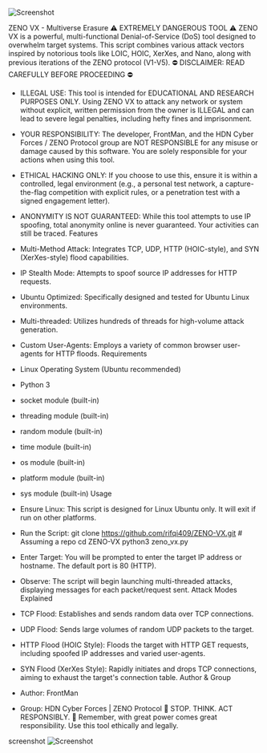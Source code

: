 ![Screenshot](https://github.com/rifqi409/ZENO-MB-REAL/raw/main/file_00000000fe8c61fb8b5eccbc88e5a47d.png)

ZENO VX - Multiverse Erasure
⚠️ EXTREMELY DANGEROUS TOOL ⚠️
ZENO VX is a powerful, multi-functional Denial-of-Service (DoS) tool designed to overwhelm target systems. This script combines various attack vectors inspired by notorious tools like LOIC, HOIC, XerXes, and Nano, along with previous iterations of the ZENO protocol (V1-V5).
⛔ DISCLAIMER: READ CAREFULLY BEFORE PROCEEDING ⛔
 * ILLEGAL USE: This tool is intended for EDUCATIONAL AND RESEARCH PURPOSES ONLY. Using ZENO VX to attack any network or system without explicit, written permission from the owner is ILLEGAL and can lead to severe legal penalties, including hefty fines and imprisonment.
 * YOUR RESPONSIBILITY: The developer, FrontMan, and the HDN Cyber Forces / ZENO Protocol group are NOT RESPONSIBLE for any misuse or damage caused by this software. You are solely responsible for your actions when using this tool.
 * ETHICAL HACKING ONLY: If you choose to use this, ensure it is within a controlled, legal environment (e.g., a personal test network, a capture-the-flag competition with explicit rules, or a penetration test with a signed engagement letter).
 * ANONYMITY IS NOT GUARANTEED: While this tool attempts to use IP spoofing, total anonymity online is never guaranteed. Your activities can still be traced.
Features
 * Multi-Method Attack: Integrates TCP, UDP, HTTP (HOIC-style), and SYN (XerXes-style) flood capabilities.
 * IP Stealth Mode: Attempts to spoof source IP addresses for HTTP requests.
 * Ubuntu Optimized: Specifically designed and tested for Ubuntu Linux environments.
 * Multi-threaded: Utilizes hundreds of threads for high-volume attack generation.
 * Custom User-Agents: Employs a variety of common browser user-agents for HTTP floods.
Requirements
 * Linux Operating System (Ubuntu recommended)
 * Python 3
 * socket module (built-in)
 * threading module (built-in)
 * random module (built-in)
 * time module (built-in)
 * os module (built-in)
 * platform module (built-in)
 * sys module (built-in)
Usage
 * Ensure Linux: This script is designed for Linux Ubuntu only. It will exit if run on other platforms.
 * Run the Script:
   git clone https://github.com/rifqi409/ZENO-VX.git # Assuming a repo
cd ZENO-VX
python3 zeno_vx.py

 * Enter Target: You will be prompted to enter the target IP address or hostname. The default port is 80 (HTTP).
 * Observe: The script will begin launching multi-threaded attacks, displaying messages for each packet/request sent.
Attack Modes Explained
 * TCP Flood: Establishes and sends random data over TCP connections.
 * UDP Flood: Sends large volumes of random UDP packets to the target.
 * HTTP Flood (HOIC Style): Floods the target with HTTP GET requests, including spoofed IP addresses and varied user-agents.
 * SYN Flood (XerXes Style): Rapidly initiates and drops TCP connections, aiming to exhaust the target's connection table.
Author & Group
 * Author: FrontMan
 * Group: HDN Cyber Forces | ZENO Protocol
🚫 STOP. THINK. ACT RESPONSIBLY. 🚫
Remember, with great power comes great responsibility. Use this tool ethically and legally.

screenshot 
![Screenshot](https://github.com/rifqi409/ZENO-MB-REAL/raw/main/IMG_20250726_095659.jpg)
